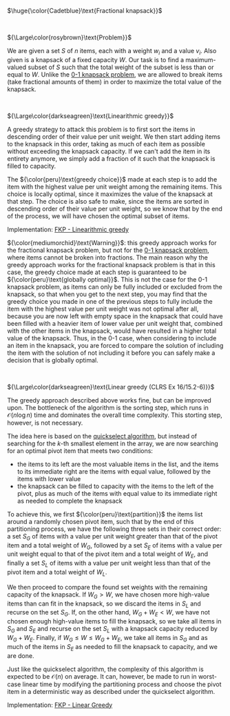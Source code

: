 $\huge{\color{Cadetblue}\text{Fractional knapsack}}$  

<br />

${\Large\color{rosybrown}\text{Problem}}$

We are given a set $S$ of $n$ items, each with a weight $w_i$ and a value $v_i$. Also given is a knapsack of a fixed capacity $W$. Our task is to find a maximum-valued subset of $S$ such that the total weight of the subset is less than or equal to $W$. Unlike the [0-1 knapsack problem](https://github.com/pl3onasm/CLRS/tree/main/algorithms/dynamic-programming/knapsack), we are allowed to break items (take fractional amounts of them) in order to maximize the total value of the knapsack.

<br />

${\Large\color{darkseagreen}\text{Linearithmic greedy}}$

A greedy strategy to attack this problem is to first sort the items in descending order of their value per unit weight. We then start adding items to the knapsack in this order, taking as much of each item as possible without exceeding the knapsack capacity. If we can't add the item in its entirety anymore, we simply add a fraction of it such that the knapsack is filled to capacity.

The ${\color{peru}\text{greedy choice}}$ made at each step is to add the item with the highest value per unit weight among the remaining items. This choice is locally optimal, since it maximizes the value of the knapsack at that step. The choice is also safe to make, since the items are sorted in descending order of their value per unit weight, so we know that by the end of the process, we will have chosen the optimal subset of items.

Implementation: [FKP - Linearithmic greedy](https://github.com/pl3onasm/AADS/tree/main/algorithms/greedy/fract-knapsack/fkp-1.c)  

${\color{mediumorchid}\text{Warning}}$: this greedy approach works for the fractional knapsack problem, but not for the [0-1 knapsack problem](https://github.com/pl3onasm/CLRS/tree/main/algorithms/dynamic-programming/knapsack), where items cannot be broken into fractions. The main reason why the greedy approach works for the fractional knapsack problem is that in this case, the greedy choice made at each step is guaranteed to be ${\color{peru}\text{globally optimal}}$. This is not the case for the 0-1 knapsack problem, as items can only be fully included or excluded from the knapsack, so that when you get to the next step, you may find that the greedy choice you made in one of the previous steps to fully include the item with the highest value per unit weight was not optimal after all, because you are now left with empty space in the knapsack that could have been filled with a heavier item of lower value per unit weight that, combined with the other items in the knapsack, would have resulted in a higher total value of the knapsack. Thus, in the 0-1 case, when considering to include an item in the knapsack, you are forced to compare the solution of including the item with the solution of not including it before you can safely make a decision that is globally optimal.

<br />

${\Large\color{darkseagreen}\text{Linear greedy (CLRS Ex 16/15.2-6)}}$  

The greedy approach described above works fine, but can be improved upon. The bottleneck of the algorithm is the sorting step, which runs in $\mathcal{O}(n\log n)$ time and dominates the overall time complexity. This storting step, however, is not necessary.  

The idea here is based on the [quickselect algorithm](https://github.com/pl3onasm/CLRS/tree/main/algorithms/divide-and-conquer/quickselect), but instead of searching for the $k$-th smallest element in the array, we are now searching for an optimal pivot item that meets two conditions:

- the items to its left are the most valuable items in the list, and the items to its immediate right are the items with equal value, followed by the items with lower value 
- the knapsack can be filled to capacity with the items to the left of the pivot, plus as much of the items with equal value to its immediate right as needed to complete the knapsack

To achieve this, we first ${\color{peru}\text{partition}}$ the items list around a randomly chosen pivot item, such that by the end of this partitioning process, we have the following three sets in their correct order: a set $S_G$ of items with a value per unit weight greater than that of the pivot item and a total weight of $W_G$, followed by a set $S_E$ of items with a value per unit weight equal to that of the pivot item and a total weight of $W_E$, and finally a set $S_L$ of items with a value per unit weight less than that of the pivot item and a total weight of $W_L$.  

We then proceed to compare the found set weights with the remaining capacity of the knapsack. If $W_G > W$, we have chosen more high-value items than can fit in the knapsack, so we discard the items in $S_L$ and recurse on the set $S_G$. If, on the other hand, $W_G + W_E < W$, we have not chosen enough high-value items to fill the knapsack, so we take all items in $S_G$ and $S_E$ and recurse on the set $S_L$ with a knapsack capacity reduced by $W_G + W_E$. Finally, if $W_G \leq W \leq W_G + W_E$, we take all items in $S_G$ and as much of the items in $S_E$ as needed to fill the knapsack to capacity, and we are done.

Just like the quickselect algorithm, the complexity of this algorithm is expected to be $\mathcal{O}(n)$ on average. It can, however, be made to run in worst-case linear time by modifying the partitioning process and choose the pivot item in a deterministic way as described under the quickselect algorithm.

Implementation: [FKP - Linear Greedy](https://github.com/pl3onasm/AADS/tree/main/algorithms/greedy/fract-knapsack/fkp-2.c)  
